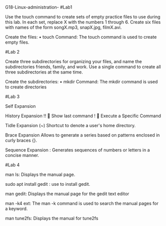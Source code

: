 G18-Linux-administration-
#Lab1

Use the touch command to create sets of empty practice files to use during this lab. In each set, replace X with the numbers 1 through 6. Create six files with names of the form songX.mp3, snapX.jpg, filmX.avi.

Create the files: • touch Command: The touch command is used to create empty files.



#Lab 2

Create three subdirectories for organizing your files, and name the subdirectories friends, family, and work. Use a single command to create all three subdirectories at the same time.

Create the subdirectories: • mkdir Command: The mkdir command is used to create directories



#Lab 3

Self Expansion

History Expansion !!  Show last command !  Execute a Specific Command

Tidle Expansion (~) Shortcut to denote a user's home directory.

Brace Expansion Allows to generate a series based on patterns enclosed in curly braces {}.

Sequence Expansion : Generates sequences of numbers or letters in a concise manner.



#Lab 4

man ls: Displays the manual page.



sudo apt install gedit : use to install gedit.



man gedit: Displays the manual page for the gedit text editor



man -k4 ext: The man -k command is used to search the manual pages for a keyword.



man tune2fs: Displays the manual for tune2fs
